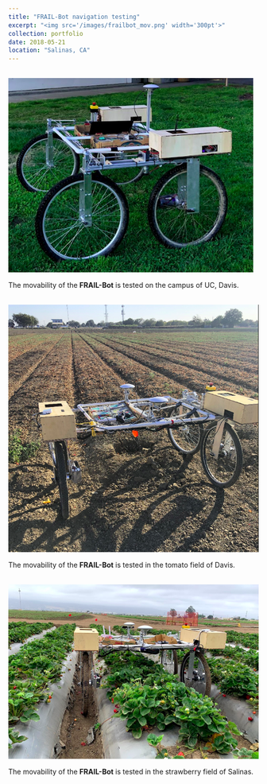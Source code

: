 ```yaml
---
title: "FRAIL-Bot navigation testing"
excerpt: "<img src='/images/frailbot_mov.png' width='300pt'>"
collection: portfolio
date: 2018-05-21
location: "Salinas, CA"
---
```

<br/><img src='/images/frailbot_mov.png'>
<br/>

The movability of the **FRAIL-Bot** is tested on the campus of UC, Davis.

<br/><img src='/images/frailbot_tmd.png' width='600pt'>
<br/>

The movability of the **FRAIL-Bot** is tested in the tomato field of Davis.

<br/><img src='/images/frailbot_nav.png' width='600pt'>
<br/>

The movability of the **FRAIL-Bot** is tested in the strawberry field of Salinas.
